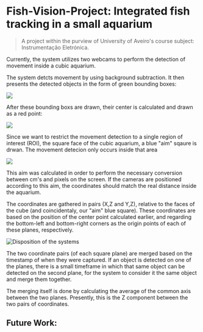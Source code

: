 # Fish-Vision-Project: Integrated fish tracking in a small aquarium

>A project within the purview of University of Aveiro's course subject: Instrumentação Eletrónica.

Currently, the system utilizes two webcams to perform the detection of movement inside a cubic aquarium. 

The system detcts movement by using background subtraction. It then presents the detected objects in the form of green bounding boxes:

![](https://user-images.githubusercontent.com/94324481/216368908-b7704a53-c74c-46ce-b815-91f900be56f5.png)

After these bounding boxs are drawn, their center is calculated and drawn as a red point:

![](https://user-images.githubusercontent.com/94324481/216371688-529155d0-509e-46d7-8722-2d3a9017b0b9.png)

Since we want to restrict the movement detection to a single region of interest (ROI), the square face of the cubic aquarium, a blue "aim" sqaure is drwan. The movement detecion only occurs inside that area

![](https://user-images.githubusercontent.com/94324481/216377191-1ed7b317-3fb8-43a2-8ee4-2e4a6b3e5d1d.png)

This aim was calculated in order to perform the necessary conversion between cm's and pixels on the screen. If the cameras are positioned according to this aim, the coordinates should match the real distance inside the aquarium.

The coordinates are gathered in pairs (X,Z and Y,Z), relative to the faces of the cube (and coincidentaly, our "aim" blue square). These coordinates are based on the position of the center point calculated earlier, and regarding the bottom-left and bottom-right corners as the origin points of each of these planes, respectively.

![Disposition of the systems](https://user-images.githubusercontent.com/94324481/216379256-f48aa362-622d-40e0-b459-f9a10c4b0e88.png)

The two coordinate pairs (of each square plane) are merged based on the timestamp of when they were captured. If an object is detected on one of the planes, there is a small timeframe in which that same object can be detected on the second plane, for the system to consider it the same object and merge them together.

The merging itself is done by calculating the average of the common axis between the two planes. Presently, this is the Z component between the two pairs of coordinates.

## Future Work:
